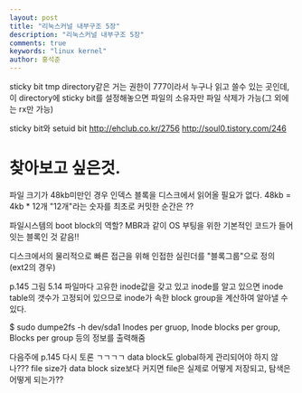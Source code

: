 ```yaml
---
layout: post
title: "리눅스커널 내부구조 5장"
description: "리눅스커널 내부구조 5장"
comments: true
keywords: "linux kernel"
author: 홍석준
---
```


sticky bit
tmp directory같은 거는 권한이 777이라서 누구나 읽고 쓸수 있는 곳인데, 이 directory에 sticky bit를 설정해놓으면 파일의 소유자만 파일 삭제가 가능(그 외에는 rx만 가능)

sticky bit와 setuid bit
http://ehclub.co.kr/2756
http://soul0.tistory.com/246




# 찾아보고 싶은것.
파일 크기가 48kb미만인 경우 인덱스 블록을 디스크에서 읽어올 필요가 없다. 48kb = 4kb * 12개
"12개"라는 숫자를 최초로 커밋한 순간은 ??

파일시스템의 boot block의 역할?
MBR과 같이 OS 부팅을 위한 기본적인 코드가 들어잇는 블록인 것 같음!!

디스크에서의 물리적으로 빠른 접근을 위해 인접한 실린더를 "블록그룹"으로 정의 (ext2의 경우)



p.145 그림 5.14
파일마다 고유한 inode값을 갖고 있고 inode를 알고 있으면 inode table의 갯수가 고정되어 있으므로 inode가 속한 block group을 계산하여 알아낼 수 있다.





$ sudo dumpe2fs -h dev/sda1
Inodes per gruop, Inode blocks per group, Blocks per group 등의 정보를 출력해줌



다음주에 p.145 다시 토론 ㄱㄱㄱㄱ
data block도 global하게 관리되어야 하지 않나???
file size가 data block size보다 커지면 file은 실제로 어떻게 저장되고, 탐색은 어떻게 되는가??